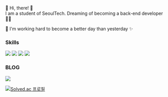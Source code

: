 👋 Hi, there! 🌴   
I am a student of SeoulTech. Dreaming of becoming a back-end developer 🧑‍💻   

🚀 I'm working hard to become a better day than yesterday ✨ 

### Skills     
<img src="https://img.shields.io/badge/Python-3776AB?style=for-the-badge&logo=Python&logoColor=white"> <img src="https://img.shields.io/badge/JAVA-DD6620?style=for-the-badge&logo=JAVA&logoColor=white"> <img src="https://img.shields.io/badge/SPRING-6DB33F?style=for-the-badge&logo=SPRING&logoColor=white"> <img src="https://img.shields.io/badge/ANDROID-3DDC84?style=for-the-badge&logo=ANDROID&logoColor=white">


### BLOG
<a href="https://changha-dev.tistory.com/" target="_blank">
<img src="https://img.shields.io/badge/TISTORY-000000?style=for-the-badge&logo=TISTORY&logoColor=white"></a>      



[![Solved.ac
프로필](http://mazassumnida.wtf/api/generate_badge?boj=menten4859)](https://solved.ac/menten4859)
